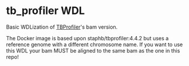 # tb_profiler WDL

Basic WDLization of [TBProfiler](https://github.com/jodyphelan/TBProfiler)'s bam version.

The Docker image is based upon staphb/tbprofiler:4.4.2 but uses a reference genome with a different chromosome name. If you want to use this WDL your bam MUST be aligned to the same bam as the one in this repo!